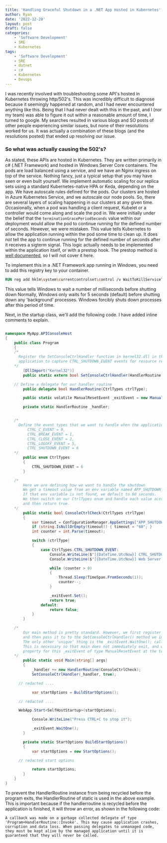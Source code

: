 ```yaml
---
title: 'Handling Graceful Shutdown in a .NET App Hosted in Kubernetes'
author: Ryan
date: '2022-12-28'
layout: post
draft: false
categories:
    - 'Software Development'
    - SRE
    - Kubernetes
tags:
    - 'Software Development'
    - SRE
    - dotnet
    - c#
    - Kubernetes
    - Devops
---
```


I was recently involved with troubleshooting some API's hosted in Kubernetes throwing http/502's. This was incredibly difficult to diagnose because it seemingly happened at random, and I had never encountered anything like this. Being that I had never dealt with this in the past, and I (nor my team) was able to figure it out within a reasonable amount of time, I turned to google. My searches resulted in various blogs and SO posts of other people experiencing similar issues, but none of their resolutions worked for us. It was actually a combination of these blogs (and the resolutions posted) that ended up resolving our issue.

### So what was actually causing the 502's?
As stated, these APIs are hosted in Kubernetes. They are written primarily in c# (.NET Framework) and hosted in Windows Server Core containers. The pods are load balanced using a service, and we have an Nginx ingress on top of the service. Nothing fancy, just a typical setup that you may have seen or even built yourself. We implement automatic scaling for our replica sets using a standard Kubernetes-native HPA or Keda, depending on the app. We have autoscale rules defined for the pods. Our clusters are hosted in Azure Kubernetes Service, and we autoscale our node pools. So, there are several layers of scaling happening in our clusters at any given time. Occasionally, when a pod was handling a client request, Kubelet or a controller would come along and scale the pod in. We were initially under the belief that the `terminationGracePeriodSeconds` value within our deployment would allow the pod to continue running for the defined number of seconds. However, we were mistaken. This value tells Kubernetes to allow the application running within the pod some time to clean up. It does *not* tell the app to continue running for the defined number of seconds after it receives a sigterm signal. This logic actually needs to be implemented within the application itself, or with a prestop hook. The prestop method is [well documented](https://kubernetes.io/docs/concepts/containers/container-lifecycle-hooks/), so I will not cover it here.

To implement this in a .NET Framework app running in Windows, you need to add this registry key to your container.
~~~dockerfile
RUN reg add hklm\system\currentcontrolset\control /v WaitToKillServiceTimeout /t REG_SZ /d 60000 /f
~~~
This value tells Windows to wait a number of milliseconds before shutting down Normally, Windows only waits for 5 seconds (default) before shutting down any 'background' processes. Windows forcibly shuts down processes after this period of time.

Next, in the startup class, we'll add the following code. I have added inline comments to explain.
~~~c#

namespace MyApp.APIConsoleHost
{
	public class Program
	{
    /*
      Register the SetConsoleCtrlHandler function in kernel32.dll in the
      application to capture CTRL_SHUTDOWN_EVENT events for resource reclamation
    */
		[DllImport("Kernel32")]
		public static extern bool SetConsoleCtrlHandler(HandlerRoutine handler, bool add);

    // Define a delegate for our handler routine
		public delegate bool HandlerRoutine(CtrlTypes ctrlType);

		public static volatile ManualResetEvent _exitEvent = new ManualResetEvent(false);

		private static HandlerRoutine _handler;


    /*
      Define the event types that we want to handle when the application receives a SIGTERM
          CTRL_C_EVENT = 0,
          CTRL_BREAK_EVENT = 1,
          CTRL_CLOSE_EVENT = 2,
          CTRL_LOGOFF_EVENT = 5,
          CTRL_SHUTDOWN_EVENT = 6
    */
		public enum CtrlTypes
		{
			CTRL_SHUTDOWN_EVENT = 6
		}

    /*
        Here we are defining how we want to handle the shutdown
        We get a timeout value from an env variable named APP_SHUTDOWN_TIMEOUT
        If that env variable is not found, we default to 60 seconds.
        We then switch on our CtrlTypes enum and handle each value accordingly,
        and then return true.
    */
		public static bool ConsoleCtrlCheck(CtrlTypes ctrlType)
		{
			var timeout = ConfigurationManager.AppSettings["APP_SHUTDOWN_TIMEOUT"];
			if (string.IsNullOrEmpty(timeout)) { timeout = "60"; }
			int counter = int.Parse(timeout);

			switch (ctrlType)
			{
				case CtrlTypes.CTRL_SHUTDOWN_EVENT:
					Console.WriteLine($"[{DateTime.UtcNow}] CTRL_SHUTDOWN received");
					Console.WriteLine($"[{DateTime.UtcNow}] Web Server is stopping in {counter} seconds");

					while (counter > 0)
					{
						Thread.Sleep(TimeSpan.FromSeconds(1));
						counter--;
					}

					_exitEvent.Set();
					return true;
				default:
					return false;
			}
		}

    /*
        Our main method is pretty standard. However, we first register a new handler (_handler),
        and then pass it to to the SetConsoleCtrlHandler() method we imported from Kernel32.dll.
        The only other 'unique' thing is the _exitEvent.WaitOne(); call defined at the bottom of main().
        This is necessary so that main does not immediately exit, and wait's for a signal. We defined a
        property for this _exitEvent of type ManualResetEvent at the top of this class file.
    */
		public static void Main(string[] args)
		{
			_handler += new HandlerRoutine(ConsoleCtrlCheck);
			SetConsoleCtrlHandler(_handler, true);

      // redacted ....

			var startOptions = BuildStartOptions();

      // redacted ....

      WebApp.Start<SelfHostStartup>(startOptions);

			Console.WriteLine("Press CTRL+C to stop it");

			_exitEvent.WaitOne();
		}

		private static StartOptions BuildStartOptions()
		{
			var startOptions = new StartOptions();

      // redacted start options

			return startOptions;
		}
	}
}
~~~


To prevent the HandlerRoutine instance from being recycled before the program exits, the HandlerRoutine of static is used in the above example. This is important because if the handlerroutine is recycled before the application is finished, it will throw an error, as shown in the following code:
~~~
A callback was made on a garbage collected delegate of type 'Program+HandlerRoutine::Invoke'. This may cause application crashes, corruption and data loss. When passing delegates to unmanaged code, they must be kept alive by the managed application until it is guaranteed that they will never be called.
~~~